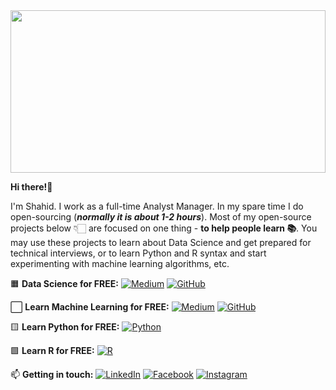 <a href="https://www.youtube.com/">
  <img width="100%" src="https://github.com/help-datainsights/help-datainsights/blob/main/help-data-insights.png" height="260">
</a>


**Hi there!**:wave:

I'm Shahid. I work as a full-time Analyst Manager. In my spare time I do open-sourcing (***normally it is about 1-2 hours***). Most of my open-source projects below 👇🏻 are focused on one thing - **to help people learn 📚**. You may use these projects to learn about Data Science and get prepared for technical interviews, or to learn Python and R syntax and start experimenting with machine learning algorithms, etc. 

🟧 **Data Science for FREE:**
[![Medium](https://img.shields.io/badge/Medium-12100E?style=for-the-badge&logo=medium&logoColor=white&style=social)](https://medium.com/@shahid-dhn)
[![GitHub](https://img.shields.io/badge/GitHub-100000?style=for-the-badge&style=social&logo=github&logoColor=white)](https://github.com/help-datainsights/help-datainsights/)
<!--[![YouTube](https://img.shields.io/youtube/channel/subscribers/UCw3FCoiTiZgCJla3rXUv7FQ?style=social)](https://www.youtube.com/channel/UCw3FCoiTiZgCJla3rXUv7FQ)-->

⬜ **Learn Machine Learning for FREE:**
[![Medium](https://img.shields.io/badge/Medium-12100E?style=for-the-badge&logo=medium&logoColor=white&style=social)](https://medium.com/@shahid-dhn)
[![GitHub](https://img.shields.io/badge/GitHub-100000?style=for-the-badge&style=social&logo=github&logoColor=white)](https://github.com/help-datainsights/help-datainsights/)

🟨 **Learn Python for FREE:**
[![Python](https://img.shields.io/badge/Python-3776AB?style=for-the-badge&style=social&logo=python&logoColor=white)](https://www.youtube.com/channel/UCw3FCoiTiZgCJla3rXUv7FQ)

🟩 **Learn R for FREE:**
[![R](https://img.shields.io/badge/R-276DC3?style=for-the-badge&style=social&logo=r&logoColor=white)](https://www.youtube.com/channel/UCw3FCoiTiZgCJla3rXUv7FQ)

📫 **Getting in touch:**
[![LinkedIn](https://img.shields.io/badge/LinkedIn-0077B5?style=for-the-badge&style=social&logo=linkedin&logoColor=white)](https://www.linkedin.com/company/)
[![Facebook](https://img.shields.io/badge/Facebook-1877F2?style=for-the-badge&style=social&logo=facebook&logoColor=white)](http://facebook.com/)
[![Instagram](https://img.shields.io/badge/Instagram-E4405F?style=for-the-badge&style=social&logo=instagram&logoColor=white)](https://www.instagram.com/)
<!--[![Follow](https://img.shields.io/twitter/follow/)](https://www.twitter.com/)-->
<!--
**help-datainsights/help-datainsights** is a ✨ _special_ ✨ repository because its `README.md` (this file) appears on your GitHub profile.

Here are some ideas to get you started:

- 🔭 I’m currently working on ...
- 🌱 I’m currently learning ...
- 👯 I’m looking to collaborate on ...
- 🤔 I’m looking for help with ...
- 💬 Ask me about ...
- 📫 How to reach me: ...
- 😄 Pronouns: ...
- ⚡ Fun fact: ...
-->

